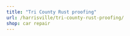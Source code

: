```yaml
---
title: "Tri County Rust proofing"
url: /harrisville/tri-county-rust-proofing/
shop: car repair
---
```


